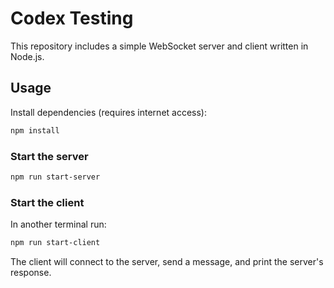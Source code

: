 # Codex Testing

This repository includes a simple WebSocket server and client written in Node.js.

## Usage

Install dependencies (requires internet access):

```bash
npm install
```

### Start the server

```bash
npm run start-server
```

### Start the client

In another terminal run:

```bash
npm run start-client
```

The client will connect to the server, send a message, and print the server's response.

